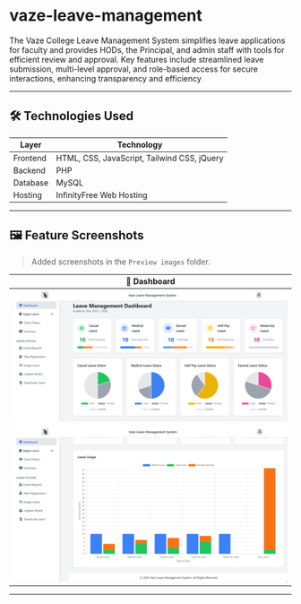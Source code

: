 # vaze-leave-management
The Vaze College Leave Management System simplifies leave applications for faculty and provides HODs, the Principal, and admin staff with tools for efficient review and approval. Key features include streamlined leave submission, multi-level approval, and role-based access for secure interactions, enhancing transparency and efficiency

---

## 🛠️ Technologies Used

| Layer        | Technology                 |
|--------------|----------------------------|
| Frontend     | HTML, CSS, JavaScript, Tailwind CSS, jQuery |
| Backend      | PHP                        |
| Database     | MySQL                      |
| Hosting      | InfinityFree Web Hosting   |

---


## 🖼️ Feature Screenshots

> Added screenshots in the `Preview images` folder.

| 🧾 Dashboard |
|--------------------|
| ![Landing Page](Preview%20Images/dashboard1.png) |
| ![Landing Page](Preview%20Images/dashboard2.png) |

---
